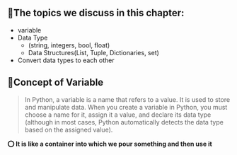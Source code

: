 ## 🔹The topics we discuss in this chapter:

- variable
- Data Type
   - (string, integers, bool, float) 
   - Data Structures(List, Tuple, Dictionaries, set)
- Convert data types to each other

## 💎Concept of Variable
> In Python, a variable is a name that refers to a value. It is used to store and manipulate data. When you create a variable in Python, you must choose a name for it, assign it a value, and declare its data type (although in most cases, Python automatically detects the data type based on the assigned value).

**⭕️ It is like a container into which we pour something and then use it**
